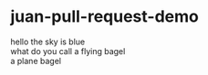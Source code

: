 # juan-pull-request-demo

hello the sky is blue  
what do you call a flying bagel   
a plane bagel  
